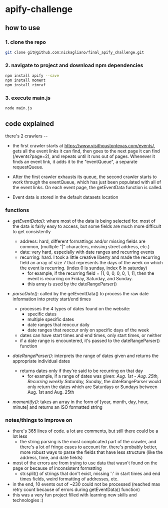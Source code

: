 # apify-challenge

## how to use

### 1. <b> clone the repo </b>

```bash
git clone git@github.com:nickagliano/final_apify_challenge.git
```

### 2. <b>navigate to project and download npm dependencies</b>

```bash
npm install apify --save
npm install moment
npm install rimraf
```

### 3. <b>execute main.js</b>
 
```bash
node main.js
```

## code explained

there's 2 crawlers --
 
* the first crawler starts at https://www.visithoustontexas.com/events/, gets all the event links it can find, then goes to the next page it can find (/events?page=2), and repeats until it runs out of pages. Whenever it finds an event link, it adds it to the "eventQueue", a separate requestQueue.

* After the first crawler exhausts its queue, the second crawler starts to work through the eventQueue, which has just been populated with all of the event links. On each event page, the getEventData function is called. 

* Event data is stored in the default datasets location

### functions

* *getEventData()*: where most of the data is being selected for. most of the data is fairly easy to access, but some fields are much more difficult to get consistently
  * address: hard, different formattings and/or missing fields are common, (multiple "|" characters, missing street address, etc.)
  * date: very hard, especially with date ranges and recurring events
  * recurring: hard. I took a little creative liberty and made the recurring field an array of size 7 that represents the days of the week on which the event is recurring. (index 0 is sunday, index 6 in saturday)
    * for example, if the recurring field = [1, 0, 0, 0, 0, 1, 1], then the event is recurring on Friday, Saturday, and Sunday. 
    * this array is used by the dateRangeParser()
* *parseDate()*: called by the getEventData() to process the raw date information into pretty start/end times
  * processes the 4 types of dates found on the website:
    * specific dates
    * multiple specific dates
    * date ranges that reoccur daily
    * date ranges that reoccur only on specific days of the week
  * dates can have start times and end times, only start times, or neither
  * if a date range is encountered, it's passed to the dateRangeParser() function
* *dateRangeParser()*: interprets the range of dates given and returns the appropriate individual dates
   * returns dates only if they're said to be recurring on that day
     * for example, if a range of dates was given: *Aug. 1st - Aug. 25th, Recurring weekly Saturday, Sunday*, the dateRangeParser would only return the dates which are Saturdays or Sundays between Aug. 1st and Aug. 25th

* *momentify()*: takes an array in the form of [year, month, day, hour, minute] and returns an ISO formatted string

### notes/things to improve on
* there's 365 lines of code. a lot are comments, but still there could be a lot less
  * the string parsing is the most complicated part of the crawler, and there's a lot of fringe cases to account for. there's probably better, more robust ways to parse the fields that have less structure (like the address, time, and date fields)
* most of the errors are from trying to use data that wasn't found on the page or because of inconsistent formatting
  * str.split() of strings that don't exist, missing ':' in start times and end times fields, weird formatting of addresses, etc.
* in the end, 10 events out of ~230 could not be processed (reached max retry count because of errors during getEventData() function)
* this was a very fun project filled with learning new skills and technologies :)
